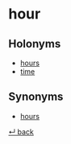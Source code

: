 # hour

## Holonyms

  - [hours](hours.md)
  - [time](time.md)

## Synonyms

  - [hours](hours.md)

[↵ back](README.md)